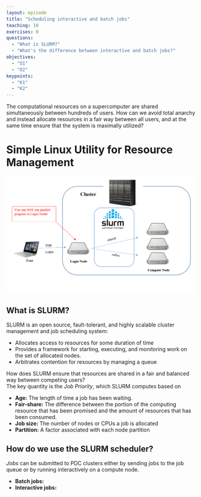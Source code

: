 ```yaml
---
layout: episode
title: "Scheduling interactive and batch jobs"
teaching: 10
exercises: 0
questions:
  - "What is SLURM?"
  - "What's the difference between interactive and batch jobs?"
objectives:
  - "O1"
  - "O2"
keypoints:
  - "K1"
  - "K2"
---
```


The computational resources on a supercomputer are shared simultaneously between 
hundreds of users. How can we avoid total anarchy and instead allocate resources 
in a fair way between all users, and at the same time ensure that the system 
is maximally utilized?

# Simple Linux Utility for Resource Management 

<img src="../img/scheduling_jobs.png" alt="scheduling" width="600" align="middle"> 

## What is SLURM?

SLURM is an open source, fault-tolerant, and highly scalable cluster management 
and job scheduling system:
- Allocates access to resources for some duration of time
- Provides a framework for starting, executing, and monitoring work on the set of allocated nodes.
- Arbitrates contention for resources by managing a queue

How does SLURM ensure that resources are shared in a fair and balanced way 
between competing users?   
The key quantity is the *Job Priority*, which SLURM computes based on
- **Age:** The length of time a job has been waiting.
- **Fair-share:** The difference between the portion of the computing resource 
  that has been promised and the amount of resources that has been consumed.
- **Job size:** The number of nodes or CPUs a job is allocated 
- **Partition:** A factor associated with each node partition


## How do we use the SLURM scheduler?

*Jobs* can be submitted to PDC clusters either by sending jobs to the job queue 
or by running interactively on a compute node.
- **Batch jobs:** 
- **Interactive jobs:**
